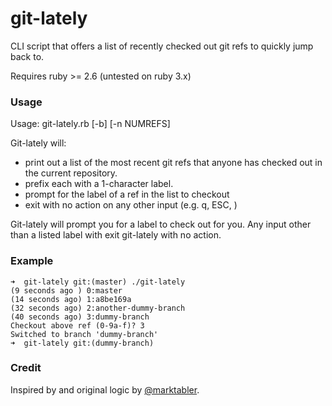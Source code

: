 # git-lately
CLI script that offers a list of recently checked out git refs to quickly jump back to.

Requires ruby >= 2.6 (untested on ruby 3.x)

### Usage
Usage: git-lately.rb [-b] [-n NUMREFS]

Git-lately will:
- print out a list of the most recent git refs that anyone has checked out in the current repository.
- prefix each with a 1-character label. 
- prompt for the label of a ref in the list to checkout
- exit with no action on any other input (e.g. q, ESC, <return>)

Git-lately will prompt you for a label to check out for you. Any input other 
than a listed label with exit git-lately with no action.

### Example
```
➜  git-lately git:(master) ./git-lately
(9 seconds ago ) 0:master
(14 seconds ago) 1:a8be169a
(32 seconds ago) 2:another-dummy-branch
(40 seconds ago) 3:dummy-branch
Checkout above ref (0-9a-f)? 3
Switched to branch 'dummy-branch'
➜  git-lately git:(dummy-branch)
```

### Credit
Inspired by and original logic by [@marktabler](https://github.com/marktabler).

